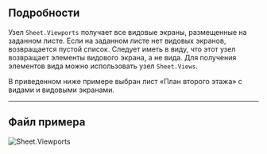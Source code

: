 ## Подробности
Узел `Sheet.Viewports` получает все видовые экраны, размещенные на заданном листе. Если на заданном листе нет видовых экранов, возвращается пустой список. Следует иметь в виду, что этот узел возвращает элементы видового экрана, а не вида. Для получения элементов вида можно использовать узел `Sheet.Views`.

В приведенном ниже примере выбран лист «План второго этажа» с видами и видовыми экранами.
___
## Файл примера

![Sheet.Viewports](./Revit.Elements.Views.Sheet.Viewports_img.jpg)
